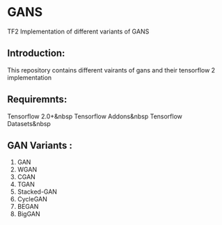# GANS
TF2 Implementation of different variants of GANS

## Introduction:
This repository contains different vairants of gans and their tensorflow 2 implementation

## Requiremnts:
Tensorflow 2.0+&nbsp
Tensorflow Addons&nbsp
Tensorflow Datasets&nbsp

## GAN Variants :
1. GAN
2. WGAN
3. CGAN
4. TGAN
5. Stacked-GAN
6. CycleGAN
7. BEGAN
8. BigGAN

